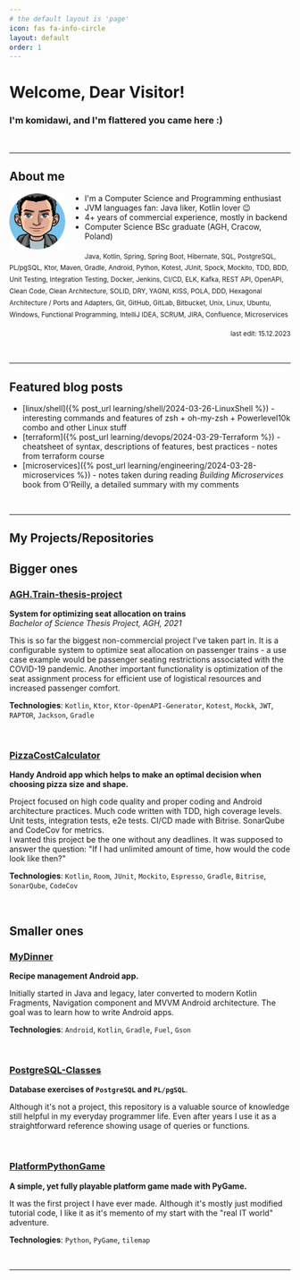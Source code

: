 ```yaml
---
# the default layout is 'page'
icon: fas fa-info-circle
layout: default
order: 1
---
```


# Welcome, Dear Visitor!

### I'm komidawi, and I'm flattered you came here :)

<br />
<hr>

## About me

<img src="/assets/img/avatar-komidawi-circle.png" alt="komidawi-avatar" width="100px" height="auto" style="float: left; margin-right: 35px;"/>

- I'm a Computer Science and Programming enthusiast
- JVM languages fan: Java liker, Kotlin lover 😉
- 4+ years of commercial experience, mostly in backend
- Computer Science BSc graduate (AGH, Cracow, Poland)

<sub>Java, Kotlin, Spring, Spring Boot, Hibernate, SQL, PostgreSQL, PL/pgSQL, Ktor, Maven, Gradle, Android, Python, Kotest, JUnit, Spock, Mockito, TDD, BDD, Unit Testing, Integration Testing, Docker, Jenkins, CI/CD, ELK, Kafka, REST API, OpenAPI, Clean Code, Clean Architecture, SOLID, DRY, YAGNI, KISS, POLA, DDD, Hexagonal Architecture / Ports and Adapters, Git, GitHub, GitLab, Bitbucket, Unix, Linux, Ubuntu, Windows, Functional Programming, IntelliJ IDEA, SCRUM, JIRA, Confluence, Microservices</sub>
<br />

<p style="text-align: right;"><sub>last edit: 15.12.2023</sub></p>
<br />

<hr>

## Featured blog posts

- [linux/shell]({% post_url learning/shell/2024-03-26-LinuxShell %}) - interesting commands and features of zsh +
  oh-my-zsh + Powerlevel10k combo and other Linux stuff
- [terraform]({% post_url learning/devops/2024-03-29-Terraform %}) - cheatsheet of syntax, descriptions of features,
  best practices - notes from terraform course
- [microservices]({% post_url learning/engineering/2024-03-28-microservices %}) - notes taken during reading _Building
  Microservices_ book from O'Reilly, a detailed summary with my comments

<br />
<hr>

## My Projects/Repositories

## Bigger ones

### [AGH.Train-thesis-project](https://gitlab.com/komidawi/Agh-Train)

**System for optimizing seat allocation on trains**<br />
_Bachelor of Science Thesis Project, AGH, 2021_

This is so far the biggest non-commercial project I've taken part in. It is a configurable system to optimize seat allocation on passenger trains - a use case example would be passenger seating restrictions associated with the COVID-19 pandemic. Another important functionality is optimization of the seat assignment process for efficient use of logistical resources and increased passenger comfort.<br />

**Technologies**: `Kotlin`, `Ktor`, `Ktor-OpenAPI-Generator`, `Kotest`, `Mockk`, `JWT`, `RAPTOR`, `Jackson`, `Gradle`

<br />

### [PizzaCostCalculator](https://github.com/komidawi/PizzaCostCalculator)

**Handy Android app which helps to make an optimal decision when choosing pizza size and shape.**<br />

Project focused on high code quality and proper coding and Android architecture practices. Much code written with TDD, high coverage levels. Unit tests, integration tests, e2e tests. CI/CD made with Bitrise. SonarQube and CodeCov for metrics.<br />
I wanted this project be the one without any deadlines. It was supposed to answer the question: "If I had unlimited amount of time, how would the code look like then?"<br />

**Technologies**: `Kotlin`, `Room`, `JUnit`, `Mockito`, `Espresso`, `Gradle`, `Bitrise`, `SonarQube`, `CodeCov`

<br />

## Smaller ones

### [MyDinner](https://github.com/komidawi/My-Dinner)

**Recipe management Android app.** <br />

Initially started in Java and legacy, later converted to modern Kotlin Fragments, Navigation component and MVVM Android architecture. The goal was to learn how to write Android apps.<br />

**Technologies**: `Android`, `Kotlin`, `Gradle`, `Fuel`, `Gson`

<br />

### [PostgreSQL-Classes](https://github.com/komidawi/PostgreSQL-Classes)

**Database exercises of `PostgreSQL` and `PL/pgSQL`**. <br />

Although it's not a project, this repository is a valuable source of knowledge still helpful in my everyday programmer life. Even after years I use it as a straightforward reference showing usage of queries or functions.

<br />

### [PlatformPythonGame](https://github.com/komidawi/Platform-Python-Game)

**A simple, yet fully playable platform game made with PyGame.** <br />

It was the first project I have ever made. Although it's mostly just modified tutorial code, I like it as it's memento of my start with the "real IT world" adventure.<br />

**Technologies**: `Python`, `PyGame`, `tilemap`

<br />
<hr>

